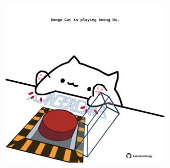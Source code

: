 <!-- built at 22/09/2025, 06:00:36 UTC -->
<p align="center">
  <img width="500" height="500" src="./ReadmeImage.svg">
</p>
